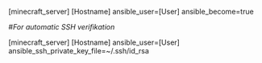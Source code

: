 [minecraft_server]
[Hostname] ansible_user=[User] ansible_become=true 

#*For automatic SSH verifikation*

[minecraft_server]
[Hostname] ansible_user=[User] ansible_ssh_private_key_file=~/.ssh/id_rsa
